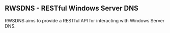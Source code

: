 ## RWSDNS - RESTful Windows Server DNS

RWSDNS aims to provide a RESTful API for interacting with Windows Server DNS.
